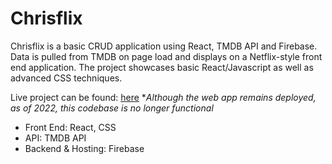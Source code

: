 # Chrisflix 
Chrisflix is a basic CRUD application using React, TMDB API and Firebase. Data is pulled from TMDB on page load and displays on a Netflix-style front end application. The project showcases basic React/Javascript as well as advanced CSS techniques. 

Live project can be found: [here](https://chrisflix-af30a.web.app/)
**Although the web app remains deployed, as of 2022, this codebase is no longer functional* 

- Front End: React, CSS
- API: TMDB API
- Backend & Hosting: Firebase
